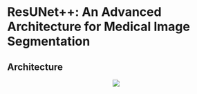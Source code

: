 # ResUNet++: An Advanced Architecture for Medical Image Segmentation


## Architecture
<p align="center">
<img src="Resunet++.png">
</p>
